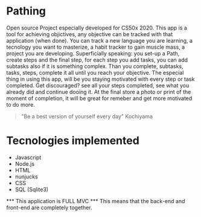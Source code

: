 # Pathing
Open source Project especially developed for CS50x 2020. This app is a tool for achieving objictives, any objective can be tracked with that application (when done). You can track a new language you are learning, a tecnology you want to masterize, a habit tracker to gain muscle mass, a project you are developing. Superficially speaking: you set-up a Path, create steps and the final step, for each step you add tasks, you can add subtasks also if it is something complex. Than you complete, subtasks, tasks, steps, complete it all until you reach your objective. The especial thing in using this app, will be you staying motivated with every step or task completed. Get discouraged? see all your steps completed, see what you already did and continue dooing it. At the final store a photo or print of the moment of completion, it will be great for remeber and get more motivated to do more.

> "Be a best version of yourself every day" Kochiyama

# Tecnologies implemented
* Javascript
* Node.js
* HTML
* nunjucks
* CSS
* SQL (Sqlite3)

*** This application is FULL MVC  ***
This means  that the back-end and front-end are completely together.
